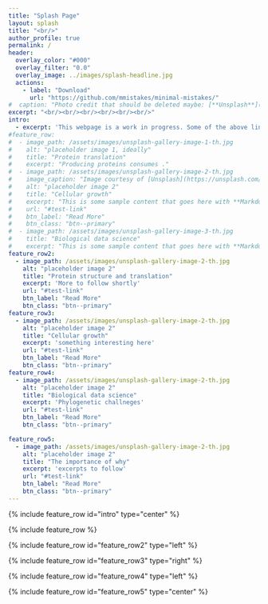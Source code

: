 ```yaml
---
title: "Splash Page"
layout: splash
title: "<br/>"
author_profile: true
permalink: /
header:
  overlay_color: "#000"
  overlay_filter: "0.0"
  overlay_image: ../images/splash-headline.jpg
  actions:
    - label: "Download"
      url: "https://github.com/mmistakes/minimal-mistakes/"
#  caption: "Photo credit that should be deleted maybe: [**Unsplash**](https://unsplash.com)"
excerpt: "<br/><br/><br/><br/><br/><br/>"
intro: 
  - excerpt: 'This webpage is a work in progress. Some of the above links work, but will get better over the coming weeks as I work through a thorough re-factoring of my site. Stay tuned!'
#feature_row:
#  - image_path: /assets/images/unsplash-gallery-image-1-th.jpg
#    alt: "placeholder image 1, ideally"
#    title: "Protein translation"
#    excerpt: "Producing proteins consumes ."
#  - image_path: /assets/images/unsplash-gallery-image-2-th.jpg
#    image_caption: "Image courtesy of [Unsplash](https://unsplash.com/)"
#    alt: "placeholder image 2"
#    title: "Cellular growth"
#    excerpt: "This is some sample content that goes here with **Markdown** formatting."
#    url: "#test-link"
#    btn_label: "Read More"
#    btn_class: "btn--primary"
#  - image_path: /assets/images/unsplash-gallery-image-3-th.jpg
#    title: "Biological data science"
#    excerpt: "This is some sample content that goes here with **Markdown** formatting."
feature_row2:
  - image_path: /assets/images/unsplash-gallery-image-2-th.jpg
    alt: "placeholder image 2"
    title: "Protein structure and translation"
    excerpt: 'More to follow shortly'
    url: "#test-link"
    btn_label: "Read More"
    btn_class: "btn--primary"
feature_row3:
  - image_path: /assets/images/unsplash-gallery-image-2-th.jpg
    alt: "placeholder image 2"
    title: "Cellular growth"
    excerpt: 'something interesting here'
    url: "#test-link"
    btn_label: "Read More"
    btn_class: "btn--primary"
feature_row4:
  - image_path: /assets/images/unsplash-gallery-image-2-th.jpg
    alt: "placeholder image 2"
    title: "Biological data science"
    excerpt: 'Phylogenetic challneges'
    url: "#test-link"
    btn_label: "Read More"
    btn_class: "btn--primary"

feature_row5:
  - image_path: /assets/images/unsplash-gallery-image-2-th.jpg
    alt: "placeholder image 2"
    title: "The importance of why"
    excerpt: 'excerpts to follow'
    url: "#test-link"
    btn_label: "Read More"
    btn_class: "btn--primary"
---
```


{% include feature_row id="intro" type="center" %}

{% include feature_row %}

{% include feature_row id="feature_row2" type="left" %}

{% include feature_row id="feature_row3" type="right" %}

{% include feature_row id="feature_row4" type="left" %}

{% include feature_row id="feature_row5" type="center" %}
